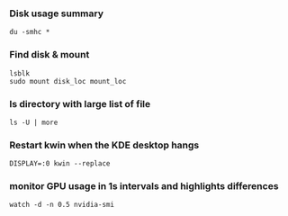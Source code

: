 ---
---
### Disk usage summary
```
du -smhc *
```

### Find disk & mount
```
lsblk
sudo mount disk_loc mount_loc
```

### ls directory with large list of file
```
ls -U | more
```

### Restart kwin when the KDE desktop hangs
```
DISPLAY=:0 kwin --replace
```

### monitor GPU usage in 1s intervals and highlights differences
```
watch -d -n 0.5 nvidia-smi
```
